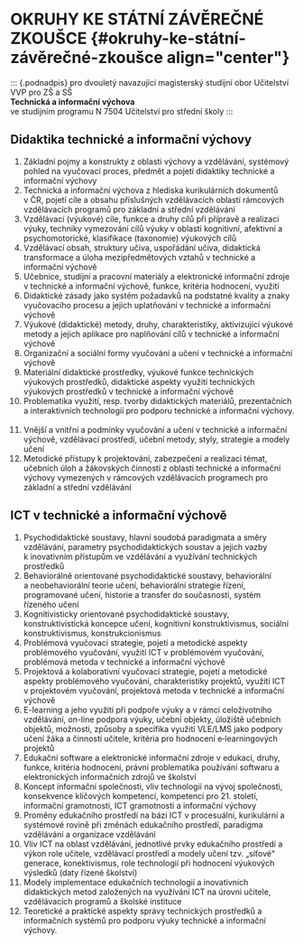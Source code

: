 # OKRUHY KE STÁTNÍ ZÁVĚREČNÉ ZKOUŠCE {#okruhy-ke-státní-závěrečné-zkoušce align="center"}

::: {.podnadpis}
pro dvouletý navazující magisterský studijní obor Učitelství VVP pro ZŠ
a SŠ\
**Technická a informační výchova**\
ve studijním programu N 7504 Učitelství pro střední školy
:::

## **Didaktika technické a informační výchovy**

1.  Základní pojmy a konstrukty z oblasti výchovy a vzdělávání,
    systémový pohled na vyučovací proces, předmět a pojetí didaktiky
    technické a informační výchovy
2.  Technická a informační výchova z hlediska kurikulárních dokumentů
    v ČR, pojetí cíle a obsahu příslušných vzdělávacích oblastí
    rámcových vzdělávacích programů pro základní a střední vzdělávání
3.  Vzdělávací (výukové) cíle, funkce a druhy cílů při přípravě a
    realizaci výuky, techniky vymezování cílů výuky v oblasti
    kognitivní, afektivní a psychomotorické, klasifikace (taxonomie)
    výukových cílů 
4.  Vzdělávací obsah, struktury učiva, uspořádání učiva, didaktická
    transformace a úloha mezipředmětových vztahů v technické a
    informační výchově
5.  Učebnice, studijní a pracovní materiály a elektronické informační
    zdroje v technické a informační výchově, funkce, kritéria hodnocení,
    využití   
6.  Didaktické zásady jako systém požadavků na podstatné kvality a znaky
    vyučovacího procesu a jejich uplatňování v technické a informační
    výchově
7.  Výukové (didaktické) metody, druhy, charakteristiky, aktivizující
    výukové metody a jejich aplikace pro naplňování cílů v technické a
    informační výchově
8.  Organizační a sociální formy vyučování a učení v technické a
    informační výchově
9.  Materiální didaktické prostředky, výukové funkce technických
    výukových prostředků, didaktické aspekty využití technických
    výukových prostředků v technické a informační výchově
10. Problematika využití, resp. tvorby didaktických materiálů,
    prezentačních a interaktivních technologií pro podporu technické a
    informační výchovy.  
11. Vnější a vnitřní a podmínky vyučování a učení v technické a
    informační výchově, vzdělávací prostředí, učební metody, styly,
    strategie a modely učení
12. Metodické přístupy k projektování, zabezpečení a realizaci témat,
    učebních úloh a žákovských činností z oblasti technické a informační
    výchovy vymezených v rámcových vzdělávacích programech pro základní
    a střední vzdělávání

## **ICT v technické a informační výchově**

1.  Psychodidaktické soustavy, hlavní soudobá paradigmata a směry
    vzdělávání, parametry psychodidaktických soustav a jejich vazby
    k inovativním přístupům ve vzdělávání a využívání technických
    prostředků
2.  Behaviorálně orientované psychodidaktické soustavy, behaviorální
    a neobehaviorální teorie učení, behaviorální strategie řízení,
    programované učení, historie a transfer do současnosti, systém
    řízeného učení
3.  Kognitivisticky orientované psychodidaktické soustavy,
    konstruktivistická koncepce učení, kognitivní konstruktivismus,
    sociální konstruktivismus, konstrukcionismus
4.  Problémová vyučovací strategie, pojetí a metodické aspekty
    problémového vyučování, využití ICT v problémovém vyučování,
    problémová metoda v technické a informační výchově
5.  Projektová a kolaborativní vyučovací strategie, pojetí a metodické
    aspekty problémového vyučování, charakteristiky projektů, využití
    ICT v projektovém vyučování, projektová metoda v technické a
    informační výchově
6.  E-learning a jeho využití při podpoře výuky a v rámci celoživotního
    vzdělávání, on-line podpora výuky, učební objekty, úložiště učebních
    objektů, možnosti, způsoby a specifika využití VLE/LMS jako podpory
    učení žáka a činností učitele, kritéria pro hodnocení
    e‑learningových projektů
7.  Edukační software a elektronické informační zdroje v edukaci, druhy,
    funkce, kritéria hodnocení, právní problematika používání softwaru a
    elektronických informačních zdrojů ve školství
8.  Koncept informační společnosti, vliv technologií na vývoj
    společnosti, konsekvence klíčových kompetencí, kompetencí pro 21.
    století, informační gramotnosti, ICT gramotnosti a informační
    výchovy
9.  Proměny edukačního prostředí na bázi ICT v procesuální, kurikulární
    a systémové rovině při změnách edukačního prostředí, paradigma
    vzdělávání a organizace vzdělávání
10. Vliv ICT na oblast vzdělávání, jednotlivé prvky edukačního prostředí
    a výkon role učitele, vzdělávací prostředí a modely učení tzv.
    „síťové" generace, konektivismus, role technologií při hodnocení
    výukových výsledků (daty řízené školství)
11. Modely implementace edukačních technologií a inovativních
    didaktických metod založených na využívání ICT na úrovni učitele,
    vzdělávacích programů a školské instituce
12. Teoretické a praktické aspekty správy technických prostředků a
    informačních systémů pro podporu výuky technické a informační
    výchovy.
